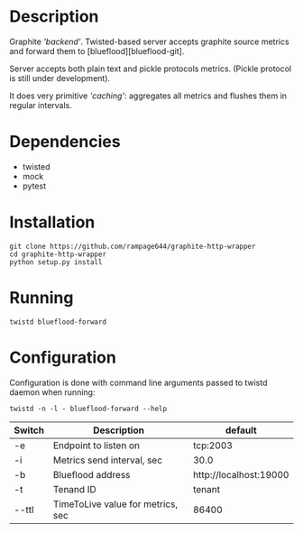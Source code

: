 # Description

Graphite _'backend'_. Twisted-based server accepts graphite source metrics and forward them to [blueflood][blueflood-git].

Server accepts both plain text and pickle protocols metrics. (Pickle protocol is still under development).

It does very primitive _'caching'_: aggregates all metrics and flushes them in regular intervals.

# Dependencies

 * twisted
 * mock
 * pytest

# Installation

    git clone https://github.com/rampage644/graphite-http-wrapper
    cd graphite-http-wrapper
    python setup.py install

# Running

    twistd blueflood-forward

# Configuration

Configuration is done with command line arguments passed to twistd daemon when running:

    twistd -n -l - blueflood-forward --help

| Switch | Description | default |
| - | - | - |
| -e | Endpoint to listen on | tcp:2003|
| -i | Metrics send interval, sec | 30.0 |
| -b | Blueflood address | http://localhost:19000 |
| -t | Tenand ID | tenant |
| --ttl | TimeToLive value for metrics, sec | 86400 |